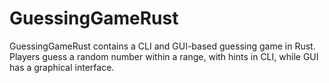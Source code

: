 # GuessingGameRust
 GuessingGameRust contains a CLI and GUI-based guessing game in Rust. Players guess a random number within a range, with hints in CLI, while GUI has a graphical interface.
